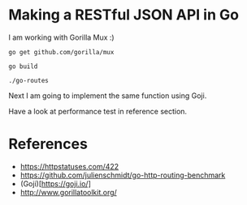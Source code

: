 # Making a RESTful JSON API in Go
I am working with Gorilla Mux :)

```
go get github.com/gorilla/mux

go build

./go-routes
```

Next I am going to implement the same function using Goji.

Have a look at performance test in reference section.

# References
- https://httpstatuses.com/422
- https://github.com/julienschmidt/go-http-routing-benchmark
- (Goji)[https://goji.io/]
- http://www.gorillatoolkit.org/
